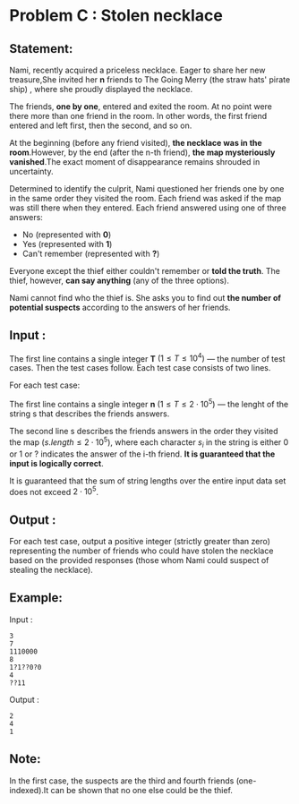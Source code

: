 # Problem C : Stolen necklace

## Statement:

Nami, recently acquired a priceless necklace. Eager to share her new treasure,She invited her **n** friends to The Going Merry (the straw hats' pirate ship) , where she proudly displayed the necklace.

The friends, **one by one**, entered and exited the room. At no point were there more than one friend in the room. In other words, the first friend entered and left first, then the second, and so on.

At the beginning (before any friend visited), **the necklace was in the room**.However, by the end (after the n-th friend), **the map mysteriously vanished**.The exact moment of disappearance remains shrouded in uncertainty.

Determined to identify the culprit, Nami questioned her friends one by one in the same order they visited the room. Each friend was asked if the map was still there when they entered. Each friend answered using one of three answers:

- No (represented with **0**)
- Yes (represented with **1**)
- Can't remember (represented with **?**)

Everyone except the thief either couldn't remember or **told the truth**. The thief, however, **can say anything** (any of the three options).

Nami cannot find who the thief is. She asks you to find out **the number of potential suspects** according to the answers of her friends.

## Input :

The first line contains a single integer **T** $(1≤T≤10^4)$ — the number of test cases. Then the test cases follow. Each test case consists of two lines.

For each test case:

The first line contains a single integer **n** $(1≤T≤2⋅10^5)$ — the lenght of the string s that describes the friends answers.

The second line s describes the friends answers in the order they visited the map $(s.length ≤ 2⋅10^5)$, where each character $s_i$ in the string is either 0 or 1 or ? indicates the answer of the i-th friend.
**It is guaranteed that the input is logically correct**.

It is guaranteed that the sum of string lengths over the entire input data set does not exceed $2⋅10^5$.

## Output :

For each test case, output a positive integer (strictly greater than zero) representing the number of friends who could have stolen the necklace based on the provided responses (those whom Nami could suspect of stealing the necklace).

## Example:

Input :

```
3
7
1110000
8
1?1??0?0
4
??11
```

Output :

```
2
4
1
```

## Note:

In the first case, the suspects are the third and fourth friends (one-indexed).It can be shown that no one else could be the thief.
